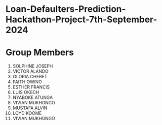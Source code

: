 # Loan-Defaulters-Prediction-Hackathon-Project-7th-September-2024

# Group Members
1. SOLPHINE JOSEPH
2. VICTOR ALANDO
3. GLORIA CHEBET
4. FAITH OWINO
5. ESTHER FRANCIS
6. LUIS OKECH
7. NYABOKE ATUNGA
8. VIVIAN MUKHONGO
9. MUSTAFA ALVIN
10. LOYD KOOME
11. VIVIAN MUKHONGO
